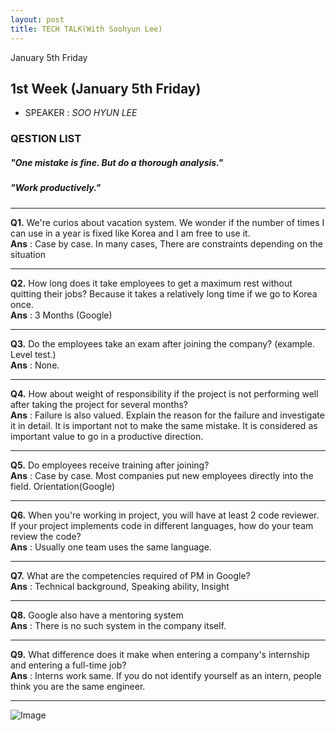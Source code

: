 ```yaml
---
layout: post
title: TECH TALK(With Soohyun Lee)
---
```


January 5th Friday<br>

## 1st Week (January 5th Friday)
- SPEAKER : *SOO HYUN LEE* 

### QESTION LIST <br> 

##### *"One mistake is fine. But do a thorough analysis."*
##### *"Work productively."*

***

**Q1.** We're curios about vacation system. We wonder if the number of times I can use in a year is fixed like Korea and I am free to use it.  <br> 
**Ans** : Case by case. In many cases, There are constraints depending on the situation <br> 

***

**Q2.** How long does it take employees to get a maximum rest without quitting their jobs? Because it takes a relatively long time if we go to Korea once. <br>
**Ans** : 3 Months (Google) <br> 

***

**Q3.** Do the employees take an exam after joining the company?
(example. Level test.)<br>
**Ans** : None. <br> 

***

**Q4.** How about weight of responsibility if the project is not performing well after taking the project for several months?<br>
**Ans** : Failure is also valued. Explain the reason for the failure and investigate it in detail. It is important not to make the same mistake. It is considered as important value to go in a productive direction.<br> 

***

**Q5.** Do employees receive training after joining? <br>
**Ans** : Case by case. Most companies put new employees directly into the field. Orientation(Google)<br> 

***

**Q6.** When you're working in project, you will have at least 2 code reviewer. If your project implements code in different languages, how do your team review the code?<br>
**Ans** : Usually one team uses the same language.<br> 

***

**Q7.** What are the competencies required of PM in Google?<br>
**Ans** : Technical background, Speaking ability, Insight <br> 

***

**Q8.** Google also have a mentoring system<br>
**Ans** : There is no such system in the company itself.<br> 

***

**Q9.** What difference does it make when entering a company's internship and entering a full-time job?<br>
**Ans** : Interns work same. If you do not identify yourself as an intern, people think you are the same engineer.<br> 

***
![Image](../images/SV_techtalk/1st/180105.jpg "1")
